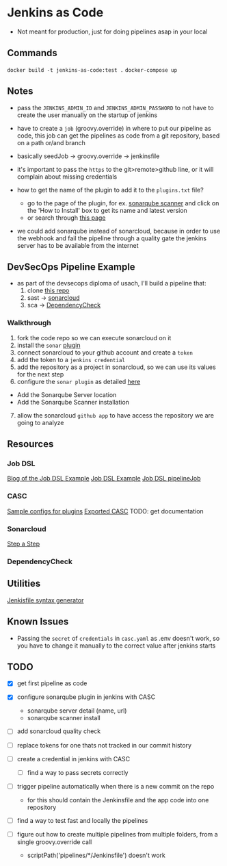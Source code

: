 # Jenkins as Code

* Not meant for production, just for doing pipelines asap in your local

## Commands

`docker build -t jenkins-as-code:test .`
`docker-compose up`

## Notes

* pass the `JENKINS_ADMIN_ID` and `JENKINS_ADMIN_PASSWORD` to not have to create the user manually on the startup of jenkins

* have to create a `job` (groovy.override) in where to put our pipeline as code, this job can get the pipelines as code from a git repository, based on a path or/and branch

* basically seedJob -> groovy.override -> jenkinsfile

* it's important to pass the `https` to the git>remote>github line, or it will complain about missing credentials

* how to get the name of the plugin to add it to the `plugins.txt` file?
    - go to the page of the plugin, for ex. [sonarqube scanner](https://plugins.jenkins.io/sonar/) and click on the 'How to Install' box to get its name and latest version
    - or search through [this page](https://archives.jenkins.io/plugins/)

* we could add sonarqube instead of sonarcloud, because in order to use the webhook and fail the pipeline through a quality gate the jenkins server has to be available from the internet

## DevSecOps Pipeline Example

* as part of the devsecops diploma of usach, I'll build a pipeline that:
    1. clone [this repo](https://github.com/PheaSoy/spring-boot-kubernetes)
    2. sast -> [sonarcloud](https://docs.sonarqube.org/7.9/analysis/scan/sonarscanner-for-jenkins/)
    3. sca  -> [DependencyCheck ](https://github.com/jeremylong/DependencyCheck)

### Walkthrough

1. fork the code repo so we can execute sonarcloud on it
2. install the `sonar` [plugin](https://plugins.jenkins.io/sonar/)
3. connect sonarcloud to your github account and create a `token`
4. add the token to a `jenkins credential`
5. add the repository as a project in sonarcloud, so we can use its values for the next step
6. configure the `sonar plugin` as detailed [here](https://igorski.co/sonarqube-scans-using-jenkins-declarative-pipelines/)
  - Add the Sonarqube Server location
  - Add the Sonarqube Scanner installation
7. allow the sonarcloud `github app` to have access the repository we are going to analyze

## Resources

### Job DSL

[Blog of the Job DSL Example](https://remy-dewolf.medium.com/our-journey-to-continuous-delivery-chapter-3-automate-your-configuration-with-jenkins-dsl-1ff14d7de4c4)
[Job DSL Example](https://github.com/Ticketfly/jenkins-docker-examples/tree/master/02-job-dsl)
[Job DSL pipelineJob](https://jenkinsci.github.io/job-dsl-plugin/#path/pipelineJob-definition-cpsScm)

### CASC

[Sample configs for plugins](https://github.com/jenkinsci/configuration-as-code-plugin/tree/master/demos)
[Exported CASC](http://localhost:8080/configuration-as-code/viewExport)
TODO: get documentation 

### Sonarcloud

[Step a Step](https://igorski.co/sonarqube-scans-using-jenkins-declarative-pipelines/)

### DependencyCheck


## Utilities

[Jenkisfile syntax generator](https://opensource.triology.de/jenkins/pipeline-syntax/)

## Known Issues

- Passing the `secret` of `credentials` in `casc.yaml` as .env doesn't work, so you have to change it manually to the correct value after jenkins starts

## TODO

- [x] get first pipeline as code
- [x] configure sonarqube plugin in jenkins with CASC
    - sonarqube server detail (name, url)
    - sonarqube scanner install
- [ ] add sonarcloud quality check

- [ ] replace tokens for one thats not tracked in our commit history
- [ ] create a credential in jenkins with CASC
  - [ ] find a way to pass secrets correctly
- [ ] trigger pipeline automatically when there is a new commit on the repo
    - for this should contain the Jenkinsfile and the app code into one repository
- [ ] find a way to test fast and locally the pipelines
- [ ] figure out how to create multiple pipelines from multiple folders, from a single groovy.override call
    - scriptPath('pipelines/*/Jenkinsfile') doesn't work
